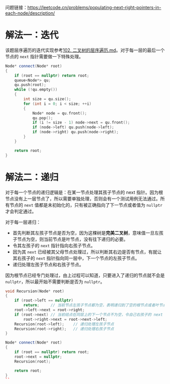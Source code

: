 问题链接：https://leetcode.cn/problems/populating-next-right-pointers-in-each-node/description/

# 解法一：迭代

该题层序遍历的迭代实现参考[102. 二叉树的层序遍历.md](https://github.com/SakuraMayAi/LintCode/blob/main/Binary%20Tree/102.%20%E4%BA%8C%E5%8F%89%E6%A0%91%E7%9A%84%E5%B1%82%E5%BA%8F%E9%81%8D%E5%8E%86.md)。对于每一层的最后一个节点的 `next` 指针需要做一下特殊处理。

```cpp
Node* connect(Node* root)
{
    if (root == nullptr) return root;
    queue<Node*> qu;
    qu.push(root);
    while (!qu.empty())
    {
        int size = qu.size();
        for (int i = 0; i < size; ++i)
        {
            Node* node = qu.front();
            qu.pop();
            if (i != size - 1) node->next = qu.front();
            if (node->left) qu.push(node->left);
            if (node->right) qu.push(node->right);
        }
    }

    return root;
}
```

# 解法二：递归

对于每一个节点的递归逻辑是：在某一节点处理其孩子节点的 next 指针。因为根节点没有上一层节点了，所以需要单独处理，否则会有一个测试用例无法通过。所有节点的 `next` 值都是未初始化的，只有被正确指向了下一节点或者值为 `nullptr` 才会判定通过。

对于每一层递归：
- 首先判断其左孩子节点是否为空，因为这棵树是**完美二叉树**，意味值一旦左孩子节点为空，则当前节点是叶节点，没有往下递归的必要。
- 令其左孩子的 `next` 指针指向右孩子节点。
- 因为其 `next` 已经被其父母节点处理过，所以判断其右边是否有节点，有就让其右孩子的 `next` 指针指向同一层中，下一个节点的左孩子节点。
- 递归处理左孩子节点和右孩子节点。

因为根节点已经专门处理过，由上过程可以知道，只要进入了递归的节点就不会是 `nullptr`，所以最开始不需要判断是否为 `nullptr`。

```cpp
void Recursion(Node* root)
{
    if (root->left == nullptr)
        return;     // 当前节点左孩子节点都为空，表明递归到了空的根节点或者叶节点，直接返回即可
    root->left->next = root->right;
    if (root->next) // 当前结点在同层上的下一个节点不为空，令自己右孩子的 next 指向其后一个节点的左孩子
        root->right->next = root->next->left;
    Recursion(root->left);    // 递归处理左孩子节点
    Recursion(root->right);   // 递归处理右孩子节点
}

Node* connect(Node* root)
{
    if (root == nullptr) return root;
    root->next = nullptr;
    Recursion(root);

    return root;
}
``
